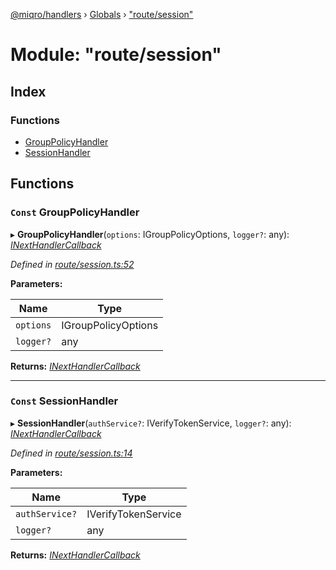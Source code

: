 [@miqro/handlers](../README.md) › [Globals](../globals.md) › ["route/session"](_route_session_.md)

# Module: "route/session"

## Index

### Functions

* [GroupPolicyHandler](_route_session_.md#const-grouppolicyhandler)
* [SessionHandler](_route_session_.md#const-sessionhandler)

## Functions

### `Const` GroupPolicyHandler

▸ **GroupPolicyHandler**(`options`: IGroupPolicyOptions, `logger?`: any): *[INextHandlerCallback](_route_common_handlerutils_.md#inexthandlercallback)*

*Defined in [route/session.ts:52](https://github.com/claukers/miqro-express/blob/ae7e18a/src/route/session.ts#L52)*

**Parameters:**

Name | Type |
------ | ------ |
`options` | IGroupPolicyOptions |
`logger?` | any |

**Returns:** *[INextHandlerCallback](_route_common_handlerutils_.md#inexthandlercallback)*

___

### `Const` SessionHandler

▸ **SessionHandler**(`authService?`: IVerifyTokenService, `logger?`: any): *[INextHandlerCallback](_route_common_handlerutils_.md#inexthandlercallback)*

*Defined in [route/session.ts:14](https://github.com/claukers/miqro-express/blob/ae7e18a/src/route/session.ts#L14)*

**Parameters:**

Name | Type |
------ | ------ |
`authService?` | IVerifyTokenService |
`logger?` | any |

**Returns:** *[INextHandlerCallback](_route_common_handlerutils_.md#inexthandlercallback)*
